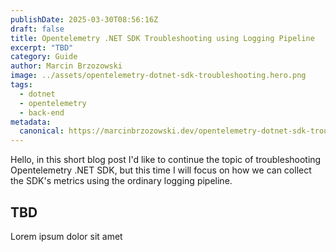 ```yaml
---
publishDate: 2025-03-30T08:56:16Z
draft: false
title: Opentelemetry .NET SDK Troubleshooting using Logging Pipeline
excerpt: "TBD"
category: Guide
author: Marcin Brzozowski
image: ../assets/opentelemetry-dotnet-sdk-troubleshooting.hero.png
tags:
  - dotnet
  - opentelemetry
  - back-end
metadata:
  canonical: https://marcinbrzozowski.dev/opentelemetry-dotnet-sdk-troubleshooting-logging-pipeline/
---
```


Hello, in this short blog post I'd like to continue the topic of troubleshooting Opentelemetry .NET SDK, but this time I will focus on how we can collect the SDK's metrics using the ordinary logging pipeline.

## TBD

Lorem ipsum dolor sit amet